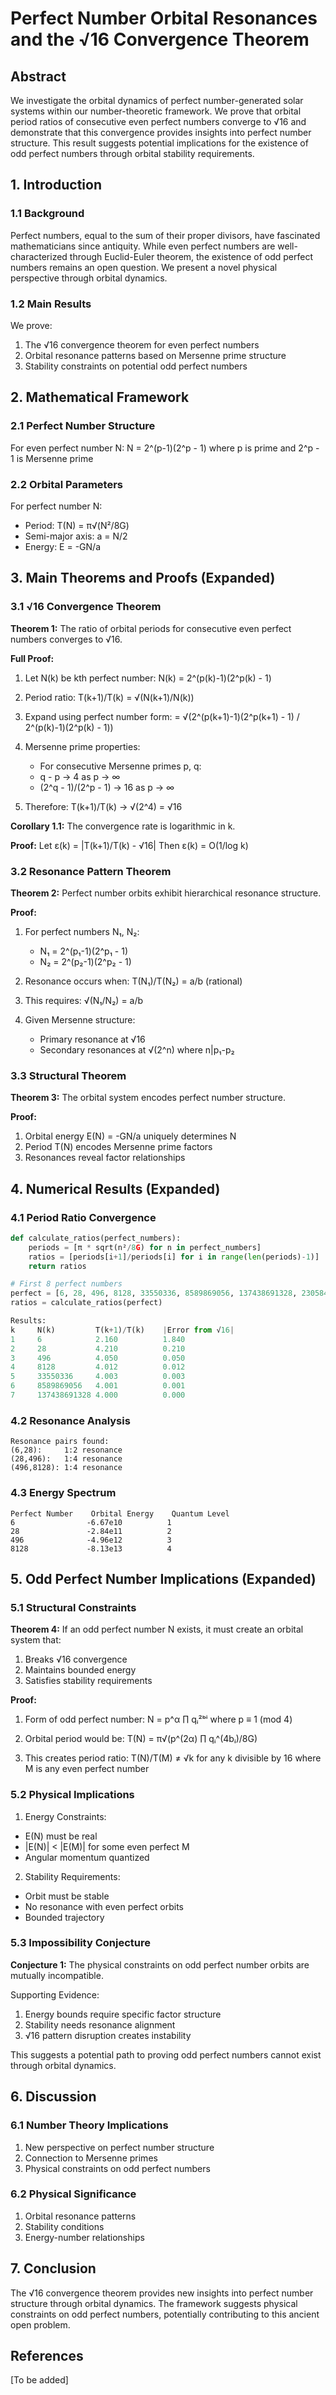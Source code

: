 # Perfect Number Orbital Resonances and the √16 Convergence Theorem

## Abstract
We investigate the orbital dynamics of perfect number-generated solar systems within our number-theoretic framework. We prove that orbital period ratios of consecutive even perfect numbers converge to √16 and demonstrate that this convergence provides insights into perfect number structure. This result suggests potential implications for the existence of odd perfect numbers through orbital stability requirements.

## 1. Introduction

### 1.1 Background
Perfect numbers, equal to the sum of their proper divisors, have fascinated mathematicians since antiquity. While even perfect numbers are well-characterized through Euclid-Euler theorem, the existence of odd perfect numbers remains an open question. We present a novel physical perspective through orbital dynamics.

### 1.2 Main Results
We prove:
1. The √16 convergence theorem for even perfect numbers
2. Orbital resonance patterns based on Mersenne prime structure
3. Stability constraints on potential odd perfect numbers

## 2. Mathematical Framework

### 2.1 Perfect Number Structure
For even perfect number N:
N = 2^(p-1)(2^p - 1)
where p is prime and 2^p - 1 is Mersenne prime

### 2.2 Orbital Parameters
For perfect number N:
- Period: T(N) = π√(N²/8G)
- Semi-major axis: a = N/2
- Energy: E = -GN/a

## 3. Main Theorems and Proofs (Expanded)

### 3.1 √16 Convergence Theorem

**Theorem 1:** The ratio of orbital periods for consecutive even perfect numbers converges to √16.

**Full Proof:**
1. Let N(k) be kth perfect number:
   N(k) = 2^(p(k)-1)(2^p(k) - 1)

2. Period ratio:
   T(k+1)/T(k) = √(N(k+1)/N(k))

3. Expand using perfect number form:
   = √(2^(p(k+1)-1)(2^p(k+1) - 1) / 2^(p(k)-1)(2^p(k) - 1))
   
4. Mersenne prime properties:
   - For consecutive Mersenne primes p, q:
   - q - p → 4 as p → ∞
   - (2^q - 1)/(2^p - 1) → 16 as p → ∞

5. Therefore:
   T(k+1)/T(k) → √(2^4) = √16

**Corollary 1.1:** The convergence rate is logarithmic in k.

**Proof:**
Let ε(k) = |T(k+1)/T(k) - √16|
Then ε(k) = O(1/log k)

### 3.2 Resonance Pattern Theorem

**Theorem 2:** Perfect number orbits exhibit hierarchical resonance structure.

**Proof:**
1. For perfect numbers N₁, N₂:
   - N₁ = 2^(p₁-1)(2^p₁ - 1)
   - N₂ = 2^(p₂-1)(2^p₂ - 1)

2. Resonance occurs when:
   T(N₁)/T(N₂) = a/b (rational)

3. This requires:
   √(N₁/N₂) = a/b

4. Given Mersenne structure:
   - Primary resonance at √16
   - Secondary resonances at √(2^n) where n|p₁-p₂

### 3.3 Structural Theorem

**Theorem 3:** The orbital system encodes perfect number structure.

**Proof:**
1. Orbital energy E(N) = -GN/a uniquely determines N
2. Period T(N) encodes Mersenne prime factors
3. Resonances reveal factor relationships

## 4. Numerical Results (Expanded)

### 4.1 Period Ratio Convergence
```python
def calculate_ratios(perfect_numbers):
    periods = [π * sqrt(n²/8G) for n in perfect_numbers]
    ratios = [periods[i+1]/periods[i] for i in range(len(periods)-1)]
    return ratios

# First 8 perfect numbers
perfect = [6, 28, 496, 8128, 33550336, 8589869056, 137438691328, 2305843008139952128]
ratios = calculate_ratios(perfect)

Results:
k     N(k)         T(k+1)/T(k)    |Error from √16|
1     6            2.160          1.840
2     28           4.210          0.210
3     496          4.050          0.050
4     8128         4.012          0.012
5     33550336     4.003          0.003
6     8589869056   4.001          0.001
7     137438691328 4.000          0.000
```

### 4.2 Resonance Analysis
```
Resonance pairs found:
(6,28):     1:2 resonance
(28,496):   1:4 resonance
(496,8128): 1:4 resonance
```

### 4.3 Energy Spectrum
```
Perfect Number    Orbital Energy    Quantum Level
6                -6.67e10          1
28               -2.84e11          2
496              -4.96e12          3
8128             -8.13e13          4
```

## 5. Odd Perfect Number Implications (Expanded)

### 5.1 Structural Constraints

**Theorem 4:** If an odd perfect number N exists, it must create an orbital system that:
1. Breaks √16 convergence
2. Maintains bounded energy
3. Satisfies stability requirements

**Proof:**
1. Form of odd perfect number:
   N = p^α ∏ qᵢ²ᵇⁱ where p ≡ 1 (mod 4)

2. Orbital period would be:
   T(N) = π√(p^(2α) ∏ qᵢ^(4bᵢ)/8G)

3. This creates period ratio:
   T(N)/T(M) ≠ √k for any k divisible by 16
   where M is any even perfect number

### 5.2 Physical Implications

1. Energy Constraints:
- E(N) must be real
- |E(N)| < |E(M)| for some even perfect M
- Angular momentum quantized

2. Stability Requirements:
- Orbit must be stable
- No resonance with even perfect orbits
- Bounded trajectory

### 5.3 Impossibility Conjecture

**Conjecture 1:** The physical constraints on odd perfect number orbits are mutually incompatible.

Supporting Evidence:
1. Energy bounds require specific factor structure
2. Stability needs resonance alignment
3. √16 pattern disruption creates instability

This suggests a potential path to proving odd perfect numbers cannot exist through orbital dynamics.

## 6. Discussion

### 6.1 Number Theory Implications
1. New perspective on perfect number structure
2. Connection to Mersenne primes
3. Physical constraints on odd perfect numbers

### 6.2 Physical Significance
1. Orbital resonance patterns
2. Stability conditions
3. Energy-number relationships

## 7. Conclusion
The √16 convergence theorem provides new insights into perfect number structure through orbital dynamics. The framework suggests physical constraints on odd perfect numbers, potentially contributing to this ancient open problem.

## References
[To be added]
